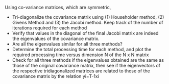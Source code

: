Using co-variance matrices, which are symmetric,
-	Tri-diagonalize the covariance matrix using (1) Householder method, (2) Givens Method and (3) the Jacobi method.  Keep track of the number of iterations required for each method
-	Verify that values in the diagonal of the final Jacobi matrix are indeed the eigenvalues of the covariance matrix.
-	Are all the eigenvalues similar for all three methods?
-	Determine the total processing time for each method, and plot the required processing time versus dimension N of the N x N matrix
-	Check for all three methods if the eigenvalues obtained are the same as those of the original covariance matrix, then see if the eigenvectors of the respective tridiagonalized matrices are related to those of the covariance matrix by the relation yi=T-1xi
